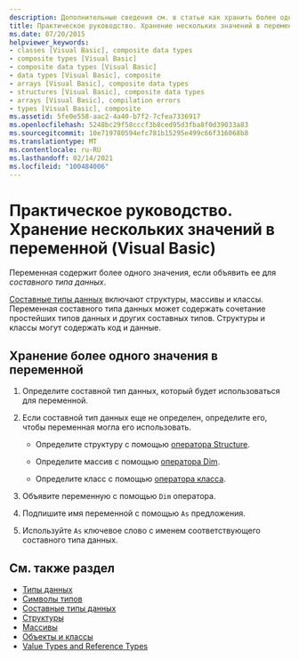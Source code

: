 ```yaml
---
description: Дополнительные сведения см. в статье как хранить более одного значения в переменной (Visual Basic)
title: Практическое руководство. Хранение нескольких значений в переменной
ms.date: 07/20/2015
helpviewer_keywords:
- classes [Visual Basic], composite data types
- composite types [Visual Basic]
- composite data types [Visual Basic]
- data types [Visual Basic], composite
- arrays [Visual Basic], composite data types
- structures [Visual Basic], composite data types
- arrays [Visual Basic], compilation errors
- types [Visual Basic], composite
ms.assetid: 5fe0e558-aac2-4a40-b7f2-7cfea7336917
ms.openlocfilehash: 5248bc29f58cccf3b8ced95d3fba8f0d39033a83
ms.sourcegitcommit: 10e719780594efc781b15295e499c66f316068b8
ms.translationtype: MT
ms.contentlocale: ru-RU
ms.lasthandoff: 02/14/2021
ms.locfileid: "100484006"
---
```

# <a name="how-to-hold-more-than-one-value-in-a-variable-visual-basic"></a>Практическое руководство. Хранение нескольких значений в переменной (Visual Basic)

Переменная содержит более одного значения, если объявить ее для *составного типа данных*.

[Составные типы данных](composite-data-types.md) включают структуры, массивы и классы. Переменная составного типа данных может содержать сочетание простейших типов данных и других составных типов. Структуры и классы могут содержать код и данные.

## <a name="to-hold-more-than-one-value-in-a-variable"></a>Хранение более одного значения в переменной

1. Определите составной тип данных, который будет использоваться для переменной.

2. Если составной тип данных еще не определен, определите его, чтобы переменная могла его использовать.

    - Определите структуру с помощью [оператора Structure](../../../language-reference/statements/structure-statement.md).

    - Определите массив с помощью [оператора Dim](../../../language-reference/statements/dim-statement.md).

    - Определите класс с помощью [оператора класса](../../../language-reference/statements/class-statement.md).

3. Объявите переменную с помощью `Dim` оператора.

4. Подпишите имя переменной с помощью `As` предложения.

5. Используйте `As` ключевое слово с именем соответствующего составного типа данных.

## <a name="see-also"></a>См. также раздел

- [Типы данных](../../../language-reference/data-types/index.md)
- [Символы типов](type-characters.md)
- [Составные типы данных](composite-data-types.md)
- [Структуры](structures.md)
- [Массивы](../arrays/index.md)
- [Объекты и классы](../objects-and-classes/index.md)
- [Value Types and Reference Types](value-types-and-reference-types.md)
